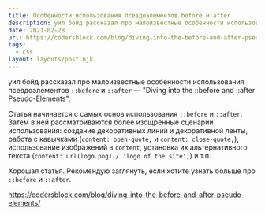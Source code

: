 ```yaml
---
title: Особенности использования псевдоэлементов before и after
description: уил бойд рассказал про малоизвестные особенности использования псевдоэлементов before и after
date: 2021-02-28
url: https://codersblock.com/blog/diving-into-the-before-and-after-pseudo-elements/
tags:
  - css
layout: layouts/post.njk
---
```

уил бойд рассказал про малоизвестные особенности использования псевдоэлементов `::before` и `::after` — "Diving into the ::before and ::after Pseudo-Elements".

Статья начинается с самых основ использования `::before` и `::after`. Затем в ней рассматриваются более изощрённые сценарии использования: создание декоративных линий и декоративной ленты, работа с кавычками (`content: open-quote;` и `content: close-quote;`), использование изображений в `content`, установка их альтернативного текста (`content: url(logo.png) / 'logo of the site';`) и т.п.

Хорошая статья. Рекомендую заглянуть, если хотите узнать больше про `::before` и `::after`.

https://codersblock.com/blog/diving-into-the-before-and-after-pseudo-elements/

